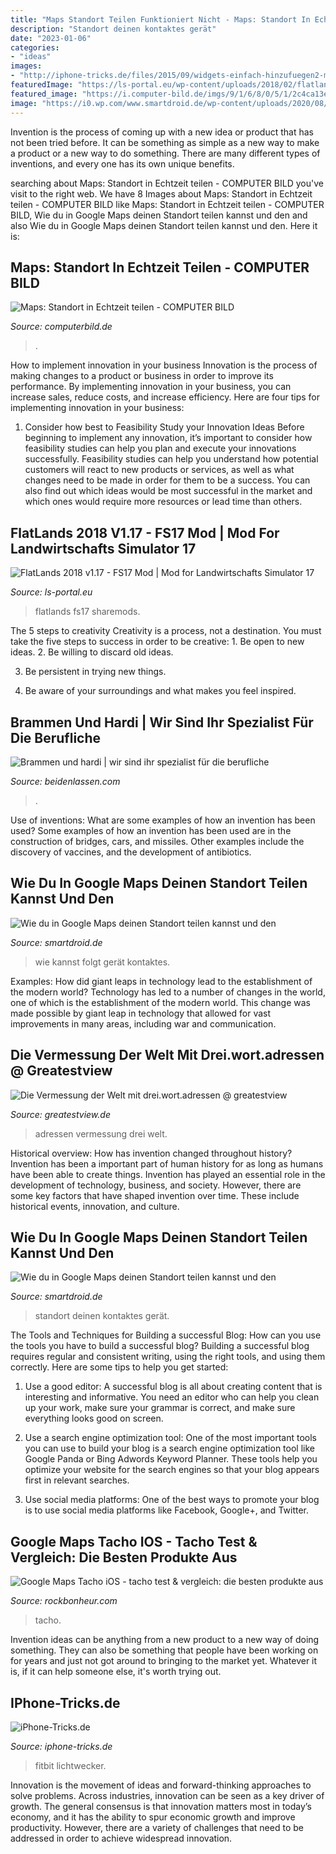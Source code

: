```yaml
---
title: "Maps Standort Teilen Funktioniert Nicht - Maps: Standort In Echtzeit Teilen"
description: "Standort deinen kontaktes gerät"
date: "2023-01-06"
categories:
- "ideas"
images:
- "http://iphone-tricks.de/files/2015/09/widgets-einfach-hinzufuegen2-min-768x1365-350x622.png"
featuredImage: "https://ls-portal.eu/wp-content/uploads/2018/02/flatlands-2018-v1-17-9882.jpg"
featured_image: "https://i.computer-bild.de/imgs/9/1/6/8/0/5/1/2c4ca13ec9ac99d5.jpg"
image: "https://i0.wp.com/www.smartdroid.de/wp-content/uploads/2020/08/google-maps-standortfreigabe-navigation-screenshots.jpg?w=1203&amp;ssl=1"
---
```



Invention is the process of coming up with a new idea or product that has not been tried before. It can be something as simple as a new way to make a product or a new way to do something. There are many different types of inventions, and every one has its own unique benefits.

	

		
searching about Maps: Standort in Echtzeit teilen - COMPUTER BILD you've visit to the right web. We have 8 Images about Maps: Standort in Echtzeit teilen - COMPUTER BILD like Maps: Standort in Echtzeit teilen - COMPUTER BILD, Wie du in Google Maps deinen Standort teilen kannst und den and also Wie du in Google Maps deinen Standort teilen kannst und den. Here it is:
		
    
## Maps: Standort In Echtzeit Teilen - COMPUTER BILD

<img loading=lazy src="https://i.computer-bild.de/imgs/9/1/6/8/0/5/1/2c4ca13ec9ac99d5.jpg" onerror="this.onerror=null;this.src='https://tse1.mm.bing.net/th?id=OIP.LEyhPsmsmdU4iI6BdohKTQHaEK&amp;pid=15.1';" alt="Maps: Standort in Echtzeit teilen - COMPUTER BILD">

_Source: computerbild.de_

>. 

	

How to implement innovation in your business
Innovation is the process of making changes to a product or business in order to improve its performance. By implementing innovation in your business, you can increase sales, reduce costs, and increase efficiency. Here are four tips for implementing innovation in your business:
1. Consider how best to Feasibility Study your Innovation Ideas
Before beginning to implement any innovation, it’s important to consider how feasibility studies can help you plan and execute your innovations successfully. Feasibility studies can help you understand how potential customers will react to new products or services, as well as what changes need to be made in order for them to be a success. You can also find out which ideas would be most successful in the market and which ones would require more resources or lead time than others.


    
## FlatLands 2018 V1.17 - FS17 Mod | Mod For Landwirtschafts Simulator 17

<img loading=lazy src="https://ls-portal.eu/wp-content/uploads/2018/02/flatlands-2018-v1-17-9882.jpg" onerror="this.onerror=null;this.src='https://tse3.mm.bing.net/th?id=OIP.tdGt4zfBPCAa4C9Buk-R6QHaEK&amp;pid=15.1';" alt="FlatLands 2018 v1.17 - FS17 Mod | Mod for Landwirtschafts Simulator 17">

_Source: ls-portal.eu_

>flatlands fs17 sharemods. 

	

The 5 steps to creativity
Creativity is a process, not a destination. You must take the five steps to success in order to be creative: 1. Be open to new ideas.
2. Be willing to discard old ideas.

3. Be persistent in trying new things.

4. Be aware of your surroundings and what makes you feel inspired.


    
## Brammen Und Hardi | Wir Sind Ihr Spezialist Für Die Berufliche

<img loading=lazy src="https://beidenlassen.com/bfyq/42vby7gH-M9qno_2bWHOaAHaG1.jpg" onerror="this.onerror=null;this.src='https://tse3.mm.bing.net/th?id=OIP.99IVgAeDYGx_5FygK9SkBAAAAA&amp;pid=15.1';" alt="Brammen und hardi | wir sind ihr spezialist für die berufliche">

_Source: beidenlassen.com_

>. 

	

Use of inventions: What are some examples of how an invention has been used?
Some examples of how an invention has been used are in the construction of bridges, cars, and missiles. Other examples include the discovery of vaccines, and the development of antibiotics.

    
## Wie Du In Google Maps Deinen Standort Teilen Kannst Und Den

<img loading=lazy src="https://i0.wp.com/www.smartdroid.de/wp-content/uploads/2020/08/google-maps-standortfreigabe-navigation-screenshots.jpg?w=1203&amp;ssl=1" onerror="this.onerror=null;this.src='https://tse1.mm.bing.net/th?id=OIP.SJzyFZsYPmZwRKsg9d-g-QHaHv&amp;pid=15.1';" alt="Wie du in Google Maps deinen Standort teilen kannst und den">

_Source: smartdroid.de_

>wie kannst folgt gerät kontaktes. 

	

Examples: How did giant leaps in technology lead to the establishment of the modern world?
Technology has led to a number of changes in the world, one of which is the establishment of the modern world. This change was made possible by giant leap in technology that allowed for vast improvements in many areas, including war and communication.

    
## Die Vermessung Der Welt Mit Drei.wort.adressen @ Greatestview

<img loading=lazy src="https://greatestview.de/static/fcf590772037d3805034a40deab9ad9b/356ef/what3words.jpg" onerror="this.onerror=null;this.src='https://tse3.mm.bing.net/th?id=OIP.Mo2SNlIglP5fvmhXSIawegHaEK&amp;pid=15.1';" alt="Die Vermessung der Welt mit drei.wort.adressen @ greatestview">

_Source: greatestview.de_

>adressen vermessung drei welt. 

	

Historical overview: How has invention changed throughout history?
Invention has been a important part of human history for as long as humans have been able to create things. Invention has played an essential role in the development of technology, business, and society. However, there are some key factors that have shaped invention over time. These include historical events, innovation, and culture.

    
## Wie Du In Google Maps Deinen Standort Teilen Kannst Und Den

<img loading=lazy src="https://i0.wp.com/www.smartdroid.de/wp-content/uploads/2020/08/google-maps-standortfreigabe-navigation-screenshots.jpg?resize=1200%2C1255&amp;ssl=1" onerror="this.onerror=null;this.src='https://tse4.mm.bing.net/th?id=OIP.4uD1r1cGXiHwBYMMQj1-JgHaHv&amp;pid=15.1';" alt="Wie du in Google Maps deinen Standort teilen kannst und den">

_Source: smartdroid.de_

>standort deinen kontaktes gerät. 

	

The Tools and Techniques for Building a successful Blog: How can you use the tools you have to build a successful blog?
Building a successful blog requires regular and consistent writing, using the right tools, and using them correctly. Here are some tips to help you get started:
1. Use a good editor: A successful blog is all about creating content that is interesting and informative. You need an editor who can help you clean up your work, make sure your grammar is correct, and make sure everything looks good on screen.

2. Use a search engine optimization tool: One of the most important tools you can use to build your blog is a search engine optimization tool like Google Panda or Bing Adwords Keyword Planner. These tools help you optimize your website for the search engines so that your blog appears first in relevant searches.

3. Use social media platforms: One of the best ways to promote your blog is to use social media platforms like Facebook, Google+, and Twitter.

    
## Google Maps Tacho IOS - Tacho Test &amp; Vergleich: Die Besten Produkte Aus

<img loading=lazy src="https://rockbonheur.com/hgl/n-ZTk58lC4hujXem8Koc4AHaFj.jpg" onerror="this.onerror=null;this.src='https://tse1.mm.bing.net/th?id=OIP.3qXsZZ3pWnVbAe-JhUNmiQAAAA&amp;pid=15.1';" alt="Google Maps Tacho iOS - tacho test &amp; vergleich: die besten produkte aus">

_Source: rockbonheur.com_

>tacho. 

	

Invention ideas can be anything from a new product to a new way of doing something. They can also be something that people have been working on for years and just not got around to bringing to the market yet. Whatever it is, if it can help someone else, it's worth trying out.

    
## IPhone-Tricks.de

<img loading=lazy src="http://iphone-tricks.de/files/2015/09/widgets-einfach-hinzufuegen2-min-768x1365-350x622.png" onerror="this.onerror=null;this.src='https://tse4.mm.bing.net/th?id=OIP.p7UFBav23RW194J6GzTFoAAAAA&amp;pid=15.1';" alt="iPhone-Tricks.de">

_Source: iphone-tricks.de_

>fitbit lichtwecker. 

	

Innovation is the movement of ideas and forward-thinking approaches to solve problems. Across industries, innovation can be seen as a key driver of growth. The general consensus is that innovation matters most in today’s economy, and it has the ability to spur economic growth and improve productivity. However, there are a variety of challenges that need to be addressed in order to achieve widespread innovation.

